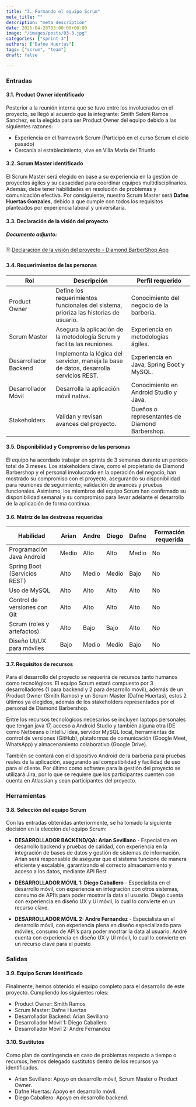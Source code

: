 ```yaml
---
title: "3. Formando el equipo Scrum"
meta_title: ""
description: "meta description"
date: 2025-04-28T03:00:00+00:00
image: "/images/posts/03-3.jpg"
categories: ["sprint-3"]
authors: ["Dafne Huertas"]
tags: ["scrum", "team"]
draft: false

---
```


### Entradas

#### 3.1. Product Owner identificado
Posterior a la reunión interna que se tuvo entre los involucrados en el proyecto, se llegó al acuerdo que la integrante: Smith Seleni Ramos Sanchez, es la elegida para ser Product Owner del equipo debido a las siguientes razones:
- Experiencia en el framework Scrum (Participó en el curso Scrum el ciclo pasado)
- Cercanía al establecimiento, vive en Villa María del Triunfo

#### 3.2. Scrum Master identificado

El Scrum Master será elegido en base a su experiencia en la gestión de proyectos ágiles y su capacidad para coordinar equipos multidisciplinarios. Además, debe tener habilidades en resolución de problemas y comunicación efectiva. Por consiguiente, nuestro Scrum Master será **Dafne Huertas Gonzales**, debido a que cumple con todos los requisitos planteados por experiencia laboral y universitaria.

#### 3.3. Declaración de la visión del proyecto

##### **Documento adjunto:**
 🗎 [Declaración de la visión del proyecto - Diamond BarberShop App](https://docs.google.com/document/d/10uRcqr6bJ-H-qqzbuojhRv3YDPEu_928QwsCWa_LyCU/edit?usp=sharing)

#### 3.4. Requerimientos de las personas

| Rol                 | Descripción                                                                 | Perfil requerido                                |
|---------------------|-----------------------------------------------------------------------------|--------------------------------------------------|
| Product Owner       | Define los requerimientos funcionales del sistema, prioriza las historias de usuario. | Conocimiento del negocio de la barbería.         |
| Scrum Master        | Asegura la aplicación de la metodología Scrum y facilita las reuniones.     | Experiencia en metodologías ágiles.              |
| Desarrollador Backend | Implementa la lógica del servidor, maneja la base de datos, desarrolla servicios REST. | Experiencia en Java, Spring Boot y MySQL.        |
| Desarrollador Móvil | Desarrolla la aplicación móvil nativa.                                      | Conocimiento en Android Studio y Java.           |
| Stakeholders        | Validan y revisan avances del proyecto.                                     | Dueños o representantes de Diamond Barbershop.   |

#### 3.5. Disponibilidad y Compromiso de las personas

El equipo ha acordado trabajar en sprints de 3 semanas durante un período total de 3 meses. Los stakeholders clave, como el propietario de Diamond Barbershop y el personal involucrado en la operación del negocio, han mostrado su compromiso con el proyecto, asegurando su disponibilidad para reuniones de seguimiento, validación de avances y pruebas funcionales. Asimismo, los miembros del equipo Scrum han confirmado su disponibilidad semanal y su compromiso para llevar adelante el desarrollo de la aplicación de forma continua.

#### 3.6. Matriz de las destrezas requeridas

| Habilidad | Arian | Andre | Diego | Dafne | Formación requerida |
|---------|-------|-------|-------|-------|---------------------|
| Programación Java Android | Medio | Alto | Alto | Medio | No |
| Spring Boot (Servicios REST) | Alto | Medio | Medio | Bajo | No |
| Uso de MySQL | Alto | Alto | Alto | Alto | No |
| Control de versiones con Git | Alto | Alto | Alto | Alto | No |
| Scrum (roles y artefactos) | Alto | Bajo | Bajo | Alto | No |
| Diseño UI/UX para móviles | Bajo | Medio | Medio | Bajo | No |

#### 3.7. Requisitos de recursos

Para el desarrollo del proyecto se requerirá de recursos tanto humanos como tecnológicos. El equipo Scrum estará compuesto por 3 desarrolladores (1 para backend y 2 para desarrollo móvil), además de un Product Owner (Smith Ramos) y un Scrum Master (Dafne Huertas), estos 2 últimos ya elegidos, además de los stakeholders representados por el personal de Diamond Barbershop.

Entre los recursos tecnológicos necesarios se incluyen laptops personales que tengan java 17, acceso a Android Studio y también alguna otra IDE como Netbeans o IntelliJ Idea, servidor MySQL local, herramientas de control de versiones (GitHub), plataformas de comunicación (Google Meet, WhatsApp) y almacenamiento colaborativo (Google Drive).

También se contará con el dispositivo Android de la barbería para pruebas reales de la aplicación, asegurando así compatibilidad y facilidad de uso para el cliente. Por último como software para la gestión del proyecto se utilizará Jira, por lo que se requiere que los participantes cuenten con cuenta en Atlassian y sean participantes del proyecto.

### Herramientas

#### 3.8. Selección del equipo Scrum

Con las entradas obtenidas anteriormente, se ha tomado la siguiente decisión en la elección del equipo Scrum:

- **DESARROLLADOR BACKEND/QA: Arian Sevillano** - Especialista en desarrollo backend y pruebas de calidad, con experiencia en la integración de bases de datos y gestión de sistemas de información. Arian será responsable de asegurar que el sistema funcione de manera eficiente y escalable, garantizando el correcto almacenamiento y acceso a los datos, mediante API Rest

- **DESARROLLADOR MÓVIL 1: Diego Caballero** - Especialista en el desarrollo móvil, con experiencia en integración con otros sistemas, consumo de API’s para poder mostrar la data al usuario. Diego cuenta con experiencia en diseño UX y UI móvil, lo cual lo convierte en un recurso clave.

- **DESARROLLADOR MÓVIL 2: Andre Fernandez** - Especialista en el desarrollo móvil, con experiencia plena en diseño especializado para móviles, consumo de API’s para poder mostrar la data al usuario. André cuenta con experiencia en diseño UX y UI móvil, lo cual lo convierte en un recurso clave para el puesto

### Salidas

#### 3.9. Equipo Scrum Identificado

Finalmente, hemos obtenido el equipo completo para el desarrollo de este proyecto. Cumpliendo los siguientes roles:

- Product Owner: Smith Ramos
- Scrum Master: Dafne Huertas
- Desarrollador Backend: Arian Sevillano
- Desarrollador Móvil 1: Diego Caballero
- Desarrollador Móvil 2: Andre Fernandez

#### 3.10. Sustitutos

Como plan de contingencia en caso de problemas respecto a tiempo o recursos, hemos delegado sustitutos dentro de los recursos ya identificados.

- Arian Sevillano: Apoyo en desarrollo móvil, Scrum Master o Product Owner.
- Dafne Huertas: Apoyo en desarrollo móvil.
- Diego Caballero: Apoyo en desarrollo backend.
